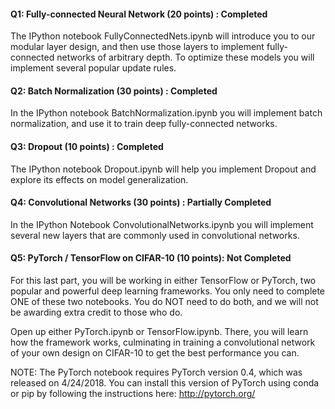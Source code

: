 #### Q1: Fully-connected Neural Network (20 points) : Completed
The IPython notebook FullyConnectedNets.ipynb will introduce you to our modular layer design, and then use those layers to implement fully-connected networks of arbitrary depth. To optimize these models you will implement several popular update rules.

#### Q2: Batch Normalization (30 points) : Completed
In the IPython notebook BatchNormalization.ipynb you will implement batch normalization, and use it to train deep fully-connected networks.

#### Q3: Dropout (10 points) : Completed
The IPython notebook Dropout.ipynb will help you implement Dropout and explore its effects on model generalization.

#### Q4: Convolutional Networks (30 points) : Partially Completed
In the IPython Notebook ConvolutionalNetworks.ipynb you will implement several new layers that are commonly used in convolutional networks.

#### Q5: PyTorch / TensorFlow on CIFAR-10 (10 points): Not Completed
For this last part, you will be working in either TensorFlow or PyTorch, two popular and powerful deep learning frameworks. You only need to complete ONE of these two notebooks. You do NOT need to do both, and we will not be awarding extra credit to those who do.

Open up either PyTorch.ipynb or TensorFlow.ipynb. There, you will learn how the framework works, culminating in training a convolutional network of your own design on CIFAR-10 to get the best performance you can.

NOTE: The PyTorch notebook requires PyTorch version 0.4, which was released on 4/24/2018. You can install this version of PyTorch using conda or pip by following the instructions here: http://pytorch.org/
